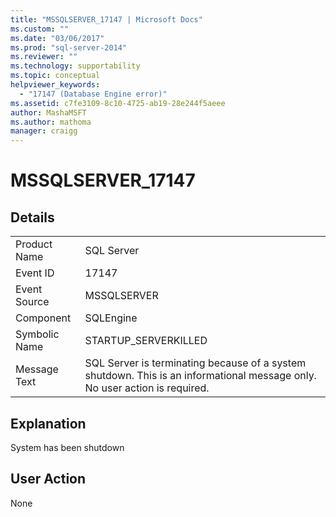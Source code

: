 ```yaml
---
title: "MSSQLSERVER_17147 | Microsoft Docs"
ms.custom: ""
ms.date: "03/06/2017"
ms.prod: "sql-server-2014"
ms.reviewer: ""
ms.technology: supportability
ms.topic: conceptual
helpviewer_keywords: 
  - "17147 (Database Engine error)"
ms.assetid: c7fe3109-8c10-4725-ab19-28e244f5aeee
author: MashaMSFT
ms.author: mathoma
manager: craigg
---
```

# MSSQLSERVER_17147
    
## Details  
  
|||  
|-|-|  
|Product Name|SQL Server|  
|Event ID|17147|  
|Event Source|MSSQLSERVER|  
|Component|SQLEngine|  
|Symbolic Name|STARTUP_SERVERKILLED|  
|Message Text|SQL Server is terminating because of a system shutdown. This is an informational message only. No user action is required.|  
  
## Explanation  
 System has been shutdown  
  
## User Action  
 None  
  
  
